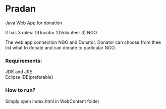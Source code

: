 # Pradan
 Java Web App for donation
 
 It has 3 roles:  1)Donator  2)Volunteer  3) NGO
 
 The web app connection NGO and Donator. Donator can choose from thee list what to donate and can donate to particular NGO.
 
 ### Requirements:
 
 JDK and JRE  
 Eclipse IDE(preferable)
 
 ### How to run?
 
 Simply open index.html in WebContent folder

